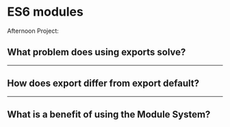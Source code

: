 # ES6 modules

Afternoon Project:

## What problem does using exports solve?

---

## How does export differ from export default?

---

## What is a benefit of using the Module System?
